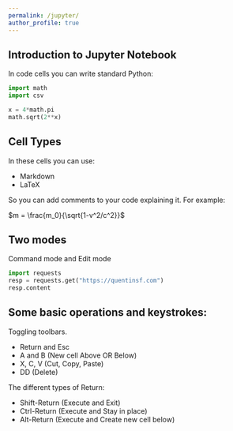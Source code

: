 ```yaml
---
permalink: /jupyter/
author_profile: true
---
```


## Introduction to Jupyter Notebook

In code cells you can write standard Python:



```python
import math
import csv
```


```python
x = 4*math.pi
math.sqrt(2**x)
```

## Cell Types

In these cells you can use:

* Markdown
* LaTeX

So you can add comments to your code explaining it. For example:

$m = \frac{m_0}{\sqrt{1-v^2/c^2}}$

## Two modes

Command mode and Edit mode


```python
import requests
resp = requests.get("https://quentinsf.com")
resp.content
```

## Some basic operations and keystrokes:

Toggling toolbars.

* Return and Esc
* A and B (New cell Above OR Below)
* X, C, V (Cut, Copy, Paste)
* DD (Delete)

The different types of Return:

* Shift-Return (Execute and Exit)
* Ctrl-Return (Execute and Stay in place)
* Alt-Return (Execute and Create new cell below)
